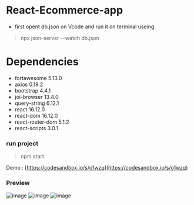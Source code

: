 # React-Ecommerce-app
- first opent db.json on Vcode and run it on terminal useing 
 > npx json-server --watch db.json


# Dependencies
- fortawesome 5.13.0
- axios 0.19.2
- bootstrap 4.4.1
- joi-browser 13.4.0
- query-string 6.12.1
- react 16.12.0
- react-dom 16.12.0
- react-router-dom 5.1.2
- react-scripts 3.0.1

### run project
> npm start

Demo : [https://codesandbox.io/s/o1wzq](https://codesandbox.io/s/o1wzq)

### Preview
![image](https://user-images.githubusercontent.com/68661572/155785024-3b00fe19-0cc4-427b-be1a-ee5fca1da3b4.png)
![image](https://user-images.githubusercontent.com/68661572/155785078-f9904e0a-aa4e-45df-a4b8-7c7623800ee6.png)
![image](https://user-images.githubusercontent.com/68661572/155785136-9d133c4d-362d-4adf-8514-3f4abc92687a.png)
